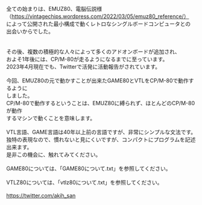 全ての始まりは、EMUZ80、電脳伝説様<br>
（https://vintagechips.wordpress.com/2022/03/05/emuz80_reference/）<br>
によって公開された最小構成で動くレトロなシングルボードコンピュータとの<br>
出会いからでした。<br>
<br>
<br>
その後、複数の積極的な人々によって多くのアドオンボードが追加され、<br>
およそ1年後には、CP/M-80が走るようになるまでに至っています。<br>
2023年4月現在でも、Twitterで活発に活動報告がされています。<br>
<br>
今回、EMUZ80の元で動かすことが出来たGAME80とVTLをCP/M-80で動作するように<br>
しました。<br>
CP/M-80で動作するということは、EMUZ80に縛られず、ほとんどのCP/M-80が動作<br>
するマシンで動くことを意味します。<br>
<br>
VTL言語、GAME言語は40年以上前の言語ですが、非常にシンプルな文法です。<br>
独特の表現なので、慣れないと見にくいですが、コンパクトにプログラムを記述<br>
出来ます。<br>
是非この機会に、触れてみてください。<br>
<br>
GAME80については、「GAME80について.txt」を参照してください。<br>
<br>
VTLZ80については、「vtlz80について.txt」を参照してください。<br>
<br>
https://twitter.com/akih_san<br>
